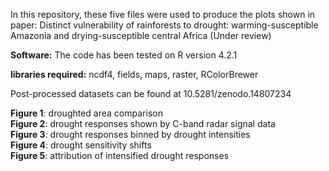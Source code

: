 In this repository, these five files were used to produce the plots shown in paper: Distinct vulnerability of rainforests to drought: warming-susceptible Amazonia and drying-susceptible central Africa
(Under review)

**Software:** The code has been tested on R version 4.2.1

**libraries required:** ncdf4, fields, maps, raster, RColorBrewer

Post-processed datasets can be found at 10.5281/zenodo.14807234

**Figure 1**: droughted area comparison  
**Figure 2**: drought responses shown by C-band radar signal data  
**Figure 3**: drought responses binned by drought intensities  
**Figure 4**: drought sensitivity shifts  
**Figure 5**: attribution of intensified drought responses  
